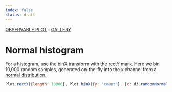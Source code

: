 ```yaml
---
index: false
status: draft
---
```


<div style="color: grey; font: 13px/25.5px var(--sans-serif); text-transform: uppercase;"><h1 style="display: none;">Plot: Normal histogram</h1><a href="/plot">Observable Plot</a> › <a href="/@observablehq/plot-gallery">Gallery</a></div>

# Normal histogram

For a histogram, use the [binX](https://observablehq.com/plot/transforms/bin) transform with the [rectY](https://observablehq.com/plot/marks/rect) mark. Here we bin 10,000 random samples, generated on-the-fly into the _x_ channel from a [normal distribution](https://observablehq.com/@d3/d3-random#normal).

```js echo
Plot.rectY({length: 10000}, Plot.binX({y: "count"}, {x: d3.randomNormal()})).plot();
```
